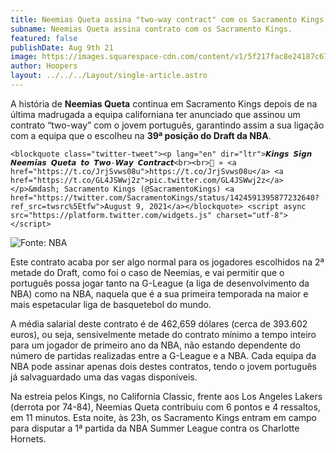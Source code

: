 ```yaml
---
title: Neemias Queta assina "two-way contract" com os Sacramento Kings
subname: Neemias Queta assina contrato com os Sacramento Kings.
featured: false
publishDate: Aug 9th 21
image: https://images.squarespace-cdn.com/content/v1/5f217fac8e24187c674282cd/1628516639146-BF4I5M75CFO9Z4JVTD3K/Neemias+Queta+-+Post+2.jpg?format=1500w
author: Hoopers
layout: ../../../Layout/single-article.astro
---
```

<!--StartFragment-->

A história de **Neemias Queta** continua em Sacramento Kings depois de na última madrugada a equipa californiana ter anunciado que assinou um contrato “two-way” com o jovem português, garantindo assim a sua ligação com a equipa que o escolheu na **39ª posição do Draft da NBA**.

<!--EndFragment-->

<!--StartFragment-->

`<blockquote class="twitter-tweet"><p lang="en" dir="ltr">𝙆𝙞𝙣𝙜𝙨 𝙎𝙞𝙜𝙣 𝙉𝙚𝙚𝙢𝙞𝙖𝙨 𝙌𝙪𝙚𝙩𝙖 𝙩𝙤 𝙏𝙬𝙤-𝙒𝙖𝙮 𝘾𝙤𝙣𝙩𝙧𝙖𝙘𝙩<br><br>📝 » <a href="https://t.co/JrjSvws08u">https://t.co/JrjSvws08u</a> <a href="https://t.co/GL4JSWwj2z">pic.twitter.com/GL4JSWwj2z</a></p>&mdash; Sacramento Kings (@SacramentoKings) <a href="https://twitter.com/SacramentoKings/status/1424591395877232640?ref_src=twsrc%5Etfw">August 9, 2021</a></blockquote> <script async src="https://platform.twitter.com/widgets.js" charset="utf-8"></script>`

<!--EndFragment-->

![Fonte: NBA](https://images.squarespace-cdn.com/content/v1/5f217fac8e24187c674282cd/1628516639146-BF4I5M75CFO9Z4JVTD3K/Neemias+Queta+-+Post+2.jpg?format=1500w "Fonte: NBA")

<!--StartFragment-->

Este contrato acaba por ser algo normal para os jogadores escolhidos na 2ª metade do Draft, como foi o caso de Neemias, e vai permitir que o português possa jogar tanto na G-League (a liga de desenvolvimento da NBA) como na NBA, naquela que é a sua primeira temporada na maior e mais espetacular liga de basquetebol do mundo.

A média salarial deste contrato é de 462,659 dólares (cerca de 393.602 euros), ou seja, sensivelmente metade do contrato mínimo a tempo inteiro para um jogador de primeiro ano da NBA, não estando dependente do número de partidas realizadas entre a G-League e a NBA. Cada equipa da NBA pode assinar apenas dois destes contratos, tendo o jovem português já salvaguardado uma das vagas disponíveis.

Na estreia pelos Kings, no California Classic, frente aos Los Angeles Lakers (derrota por 74-84), Neemias Queta contribuiu com 6 pontos e 4 ressaltos, em 11 minutos. Esta noite, às 23h, os Sacramento Kings entram em campo para disputar a 1ª partida da NBA Summer League contra os Charlotte Hornets.



<!--EndFragment-->
